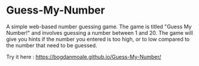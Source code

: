 # Guess-My-Number
A simple web-based number guessing game. The game is titled "Guess My Number!" and involves guessing a number between 1 and 20.
The game will give you hints if the number you entered is too high, or to low compared to the number that need to be guessed.

Try it here : https://bogdanmoale.github.io/Guess-My-Number/
